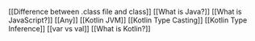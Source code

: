 [[Difference between .class file and class]]
[[What is Java?]]
[[What is JavaScript?]]
[[Any]]
[[Kotlin JVM]]
[[Kotlin Type Casting]]
[[Kotlin Type Inference]]
[[var vs val]]
[[What is Kotlin?]]